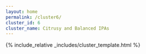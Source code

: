```yaml
---
layout: home
permalink: /cluster6/
cluster_id: 6
cluster_name: Citrusy and Balanced IPAs
---
```


{% include_relative _includes/cluster_template.html %}
